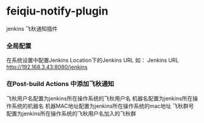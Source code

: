 # feiqiu-notify-plugin
jenkins 飞秋通知插件

### 全局配置
在系统设置中配置Jenkins Location下的Jenkins URL
如：
Jenkins URL http://192.168.3.43:8080/jenkins
### 在Post-build Actions 中添加飞秋通知
飞秋用户名配置为jenkins所在操作系统的飞秋用户名
机器名配置为jenkins所在操作系统的机器名
机器MAC地址配置为jenkins所在操作系统的mac地址
飞秋群号配置为jenkins所在操作系统的飞秋用户名加入的飞秋群

